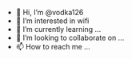 - 👋 Hi, I’m @vodka126
- 👀 I’m interested in wifi
- 🌱 I’m currently learning ...
- 💞️ I’m looking to collaborate on ...
- 📫 How to reach me ...

<!---
vodka126/vodka126 is a ✨ special ✨ repository because its `README.md` (this file) appears on your GitHub profile.
You can click the Preview link to take a look at your changes.
--->
